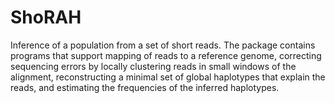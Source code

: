 # ShoRAH

Inference of a population from a set of short reads. The package contains programs that support mapping of reads to a reference genome, correcting sequencing errors by locally clustering reads in small windows of the alignment, reconstructing a minimal set of global haplotypes that explain the reads, and estimating the frequencies of the inferred haplotypes.

